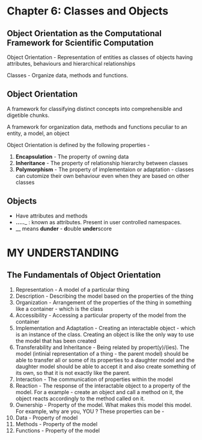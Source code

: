 # Chapter 6: Classes and Objects

## Object Orientation as the Computational Framework for Scientific Computation

Object Orientation - Representation of entities as classes of objects having attributes, behaviours and hierarchical relationships

Classes - Organize data, methods and functions.

## Object Orientation

 A framework for classifying distinct concepts into comprehensible and digetible chunks.
 
 A framework for organization data, methods and functions peculiar to an entity, a model, an object
 
 Object Orientation is defined by the following properties - 
 
 1. **Encapsulation** - The property of owning data
 2. **Inheritance** - The property of relationship hierarchy between classes
 3. **Polymorphism** - The property of implementaion or adaptation - classes can cutomize their own behaviour even when they are based on other classes

## Objects

- Have attributes and methods
- __.....___ : known as attributes. Present in user controlled namespaces.
- __ means **dunder** - **d**ouble **under**score

# MY UNDERSTANDING

## The Fundamentals of Object Orientation

1. Representation - A model of a particular thing
2. Description - Describing the model based on the properties of the thing
3. Organization - Arrangement of the properties of the thing in something like a container - which is the class
4. Accessibility - Accessing a particular property of the model from the container
5. Implementation and Adaptation - Creating an interactable object - which is an instance of the class. Creating an object is like the only way to use the model that has been created
6. Transferability and Inheritance - Being related by propert(y)/(ies). The model (intinial representation of a thing - the parent model) should be able to transfer all or some of its properties to a daughter model and the daughter model should be able to accept it and also create something of its own, so that it is not exactly like the parent.
7. Interaction - The communication of properties within the model
8. Reaction - The response of the interactable object to a property of the model. For a example - create an object and call a method on it, the object reacts accordingly to the method called on it.
9.  Ownership - Property of the model. What makes this model this model. For example, why are you, YOU ? These properties can be - 
10.  Data - Property of model
11.  Methods - Property of the model
12.  Functions - Property of the model




